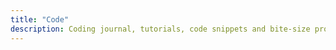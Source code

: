 ```yaml
---
title: "Code"
description: Coding journal, tutorials, code snippets and bite-size programming tips.
---
```

